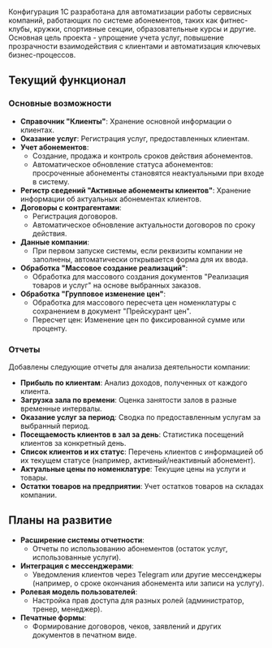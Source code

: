 Конфигурация 1С разработана для автоматизации работы сервисных компаний, работающих по системе абонементов, таких как фитнес-клубы, кружки, спортивные секции, образовательные курсы и другие. Основная цель проекта - упрощение учета услуг, повышение прозрачности взаимодействия с клиентами и автоматизация ключевых бизнес-процессов.

## Текущий функционал

### Основные возможности
- **Справочник "Клиенты"**: Хранение основной информации о клиентах.
- **Оказание услуг**: Регистрация услуг, предоставленных клиентам.
- **Учет абонементов**:
  - Создание, продажа и контроль сроков действия абонементов.
  - Автоматическое обновление статуса абонементов: просроченные абонементы становятся неактуальными при входе в систему.
- **Регистр сведений "Активные абонементы клиентов"**: Хранение информации об актуальных абонементах клиентов.
- **Договоры с контрагентами**:
  - Регистрация договоров.
  - Автоматическое обновление актуальности договоров по сроку действия.
- **Данные компании**:
  - При первом запуске системы, если реквизиты компании не заполнены, автоматически открывается форма для их ввода.
- **Обработка "Массовое создание реализаций"**:
  - Обработка для массового создания документов "Реализация товаров и услуг" на основе выбранных заказов.
- **Обработка "Групповое изменение цен"**:
  - Обработка для массового пересчета цен номенклатуры с сохранением в документ "Прейскурант цен".
  - Пересчет цен: Изменение цен по фиксированной сумме или проценту.

### Отчеты
Добавлены следующие отчеты для анализа деятельности компании:
- **Прибыль по клиентам**: Анализ доходов, полученных от каждого клиента.
- **Загрузка зала по времени**: Оценка занятости залов в разные временные интервалы.
- **Оказание услуг за период**: Сводка по предоставленным услугам за выбранный период.
- **Посещаемость клиентов в зал за день**: Статистика посещений клиентов за конкретный день.
- **Список клиентов и их статус**: Перечень клиентов с информацией об их текущем статусе (например, активный/неактивный абонемент).
- **Актуальные цены по номенклатуре**: Текущие цены на услуги и товары.
- **Остатки товаров на предприятии**: Учет остатков товаров на складах компании.

## Планы на развитие
- **Расширение системы отчетности**:
  - Отчеты по использованию абонементов (остаток услуг, использованные услуги).
- **Интеграция с мессенджерами**:
  - Уведомления клиентов через Telegram или другие мессенджеры (например, о сроке окончания абонемента или записи на услугу).
- **Ролевая модель пользователей**:
  - Настройка прав доступа для разных ролей (администратор, тренер, менеджер).
- **Печатные формы**:
  - Формирование договоров, чеков, заявлений и других документов в печатном виде.
